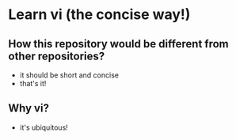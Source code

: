 # Learn vi (the concise way!)

## How this repository would be different from other repositories?
- it should be short and concise
- that's it!

## Why vi?
- it's ubiquitous!
